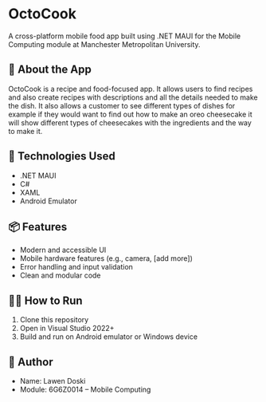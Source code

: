 # OctoCook

A cross-platform mobile food app built using .NET MAUI for the Mobile Computing module at Manchester Metropolitan University.

## 📱 About the App

OctoCook is a recipe and food-focused app. It allows users to find recipes and also create recipes with descriptions and all the details needed to make the dish. It also allows a customer to see different types of dishes for example if they would want to find out how to make an oreo cheesecake it will show different types of cheesecakes with the ingredients and the way to make it. 

## 🔧 Technologies Used

- .NET MAUI
- C#
- XAML
- Android Emulator

## 📦 Features

- Modern and accessible UI
- Mobile hardware features (e.g., camera, [add more])
- Error handling and input validation
- Clean and modular code

## 👨‍💻 How to Run

1. Clone this repository
2. Open in Visual Studio 2022+
3. Build and run on Android emulator or Windows device

## 👤 Author

- Name: Lawen Doski
- Module: 6G6Z0014 – Mobile Computing
